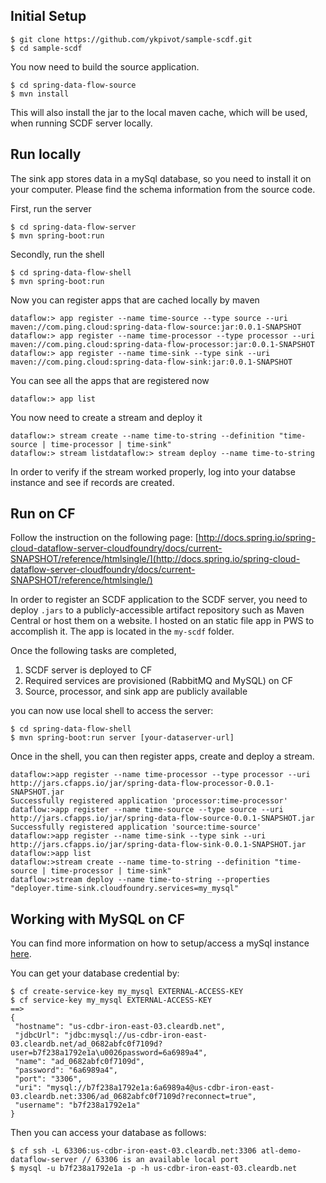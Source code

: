 ## Initial Setup
````
$ git clone https://github.com/ykpivot/sample-scdf.git
$ cd sample-scdf
````

You now need to build the source application.

````
$ cd spring-data-flow-source
$ mvn install
````
This will also install the jar to the local maven cache, which will be used, when running SCDF server locally.

## Run locally

The sink app stores data in a mySql database, so you need to install it on your computer. Please find the schema information from the source code.

First, run the server

````
$ cd spring-data-flow-server
$ mvn spring-boot:run

````

Secondly, run the shell

````
$ cd spring-data-flow-shell
$ mvn spring-boot:run
````
Now you can register apps that are cached locally by maven

````
dataflow:> app register --name time-source --type source --uri maven://com.ping.cloud:spring-data-flow-source:jar:0.0.1-SNAPSHOT
dataflow:> app register --name time-processor --type processor --uri maven://com.ping.cloud:spring-data-flow-processor:jar:0.0.1-SNAPSHOT
dataflow:> app register --name time-sink --type sink --uri maven://com.ping.cloud:spring-data-flow-sink:jar:0.0.1-SNAPSHOT
````

You can see all the apps that are registered now

````
dataflow:> app list
````

You now need to create a stream and deploy it

````
dataflow:> stream create --name time-to-string --definition "time-source | time-processor | time-sink"
dataflow:> stream listdataflow:> stream deploy --name time-to-string
````

In order to verify if the stream worked properly, log into your databse instance and see if records are created.

## Run on CF

Follow the instruction on the following page:
[http://docs.spring.io/spring-cloud-dataflow-server-cloudfoundry/docs/current-SNAPSHOT/reference/htmlsingle/](http://docs.spring.io/spring-cloud-dataflow-server-cloudfoundry/docs/current-SNAPSHOT/reference/htmlsingle/)

In order to register an SCDF application to the SCDF server, you need to deploy `.jars` to a publicly-accessible artifact repository such as Maven Central or host them on a website. I hosted on an static file app in PWS to accomplish it. The app is located in the `my-scdf` folder.

Once the following tasks are completed,

1. SCDF server is deployed to CF
2. Required services are provisioned (RabbitMQ and MySQL) on CF
3. Source, processor, and sink app are publicly available

you can now use local shell to access the server:

````
$ cd spring-data-flow-shell
$ mvn spring-boot:run server [your-dataserver-url]
````

Once in the shell, you can then register apps, create and deploy a stream.

````
dataflow:>app register --name time-processor --type processor --uri http://jars.cfapps.io/jar/spring-data-flow-processor-0.0.1-SNAPSHOT.jar
Successfully registered application 'processor:time-processor'
dataflow:>app register --name time-source --type source --uri http://jars.cfapps.io/jar/spring-data-flow-source-0.0.1-SNAPSHOT.jar
Successfully registered application 'source:time-source'
dataflow:>app register --name time-sink --type sink --uri http://jars.cfapps.io/jar/spring-data-flow-sink-0.0.1-SNAPSHOT.jar
dataflow:>app list
dataflow:>stream create --name time-to-string --definition "time-source | time-processor | time-sink"
dataflow:>stream deploy --name time-to-string --properties "deployer.time-sink.cloudfoundry.services=my_mysql"
````

## Working with MySQL on CF
You can find more information on how to setup/access a mySql instance [here](https://docs.run.pivotal.io/devguide/deploy-apps/ssh-services.html).


You can get your database credential by:

````
$ cf create-service-key my_mysql EXTERNAL-ACCESS-KEY
$ cf service-key my_mysql EXTERNAL-ACCESS-KEY
==>
{
 "hostname": "us-cdbr-iron-east-03.cleardb.net",
 "jdbcUrl": "jdbc:mysql://us-cdbr-iron-east-03.cleardb.net/ad_0682abfc0f7109d?user=b7f238a1792e1a\u0026password=6a6989a4",
 "name": "ad_0682abfc0f7109d",
 "password": "6a6989a4",
 "port": "3306",
 "uri": "mysql://b7f238a1792e1a:6a6989a4@us-cdbr-iron-east-03.cleardb.net:3306/ad_0682abfc0f7109d?reconnect=true",
 "username": "b7f238a1792e1a"
}
````

Then you can access your database as follows:

````
$ cf ssh -L 63306:us-cdbr-iron-east-03.cleardb.net:3306 atl-demo-dataflow-server // 63306 is an available local port
$ mysql -u b7f238a1792e1a -p -h us-cdbr-iron-east-03.cleardb.net
````

